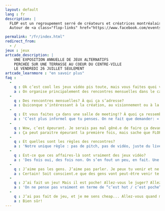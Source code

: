 ```yaml
---
layout: default
lang : fr
description: |
  FLOP est un regroupement serré de créateurs et créatrices montréalais.e.s qui travaillent ensemble pour produire des expériences ludiques alternatives qui s’éloignent des jeux vidéo traditionnels.<br/><br/>
  Autour de <a class="flop-links" href="https://www.facebook.com/events/387528575177428/" target="_blank">rencontres mensuelles</a>, nous agissons en tant qu’incubateur et atelier ouvert qui accueille autant de vétérans de l’industrie que de néophytes curieux.

permalink: "/fr/index.html"
redirect_from:
  - /
jeux : jeux
artcade_description: |
    UNE EXPOSITION ANNUELLE DE JEUX ALTERNATIFS
    PERCHÉE SUR UNE TERRASSE AU COEUR DU CENTRE-VILLE
    LE VENDREDI 26 JUILLET SEULEMENT
artcade_learnmore : "en savoir plus"
faq :
  -
    q : Ok c’est cool les jeux vidéo pis toute, mais vous faites quoi vous, FLOP?
    a : On organise principalement des rencontres mensuelles dans le cadre desquelles tout le monde est le ou la bienvenu.e à présenter des prototypes ou simplement venir voir ce que les autres ont fait. On organise aussi beaucoup d’autres activités liées aux jeux vidéo alternatifs, comme des ateliers ou des expositions.
  -
    q : Des rencontres mensuelles? À qui ça s’adresse?
    a : Quiconque s’intéressant à la création, au visionnement ou à la découverte de jeux vidéo non-conventionnels. Pas besoin d’être dev, ni même gamer. Pas besoin d’amener quoi que ce soit non plus!
  -
    q : Et vous faites ça dans une salle de meeting!? À quoi ça ressemble ?
    a : 'C’est plus informel que tu penses. On ne fait que demander: « est-ce que quelqu’un a un jeu à présenter? », certaines personnes lèvent la main et on com- mence. On joue d’abord au jeu présenté sur un projecteur (si le jeu se joue sur un écran), et quand c’est terminé on en discute en groupe, que ce soit pour donner du feedback, ou pour avoir une discussion plus ouverte sur le processus, le design, l’esthétique, etc.'
  -
    q : Wow, c’est épeurant. Je serais pas mal gêné.e de faire ça devant des inconnu.e.s.
    a : Ça peut paraitre épeurant la première fois, mais sache que FLOP est reconnu pour être un endroit accueillant où tout est permis, que ce soit des jeux terminés ou incomplets, bizarres ou clichés, sophistiqués ou brisés. Si t’es débutant.e, c’est certain qu’on sera particulièrement intéressé.e.s à t’aider à t’améliorer.
  -
    q : Et quelles sont les règles des rencontres?
    a : 'Notre unique règle : pas de pitch, pas de vidéo, juste du live. On doit aussi préciser qu’on a aucune tolérance pour le racisme, le sexisme, l’homophobie, la transphobie, le capacitisme ainsi que tout autre discours haineux d’une quelconque nature.'
  -
    q : Est-ce que ces affaires-là sont vraiment des jeux vidéo?
    a : 'Des fois oui, des fois non. On s’en fout un peu, en fait. Une question plus constructive serait “pourquoi est-ce qu’on pourrait dire que ça, c’est un jeu vidéo? Et qu’est-ce que je considère être un jeu vidéo?”.'
  -
    q : J’aime pas les gens. J’aime pas parler. Je peux tu venir et ne pas participer?
    a : Certain! Soit conscient.e que des gens vont peut-être venir te parler. Tant que tu es courtois.e et agréable, on devrait bien s’entendre.
  -
    q : J’ai fait un jeu! Mais il est poche! Allez-vous le juger? Allez-vous me juger?
    a : 'On ne pense pas vraiment en terme de “c’est hot / c’est poche”. En fait on est pas mal certain.e.s que ton jeu n’est pas poche et qu’il y a au moins quelque chose qu’on va y trouver d’intéressant.'
  -
    q : J’ai pas fait de jeu, et je me sens cheap... Allez-vous quand même m’accepter?
    a : Bien sûr!
---
```

